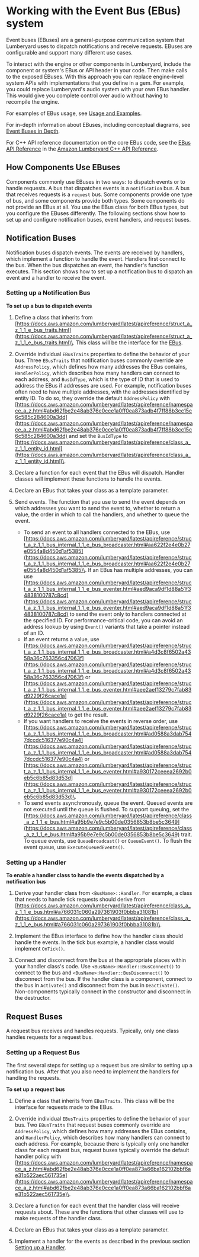 # Working with the Event Bus \(EBus\) system<a name="ebus-intro"></a>

Event buses \(EBuses\) are a general\-purpose communication system that Lumberyard uses to dispatch notifications and receive requests\. EBuses are configurable and support many different use cases\. 

To interact with the engine or other components in Lumberyard, include the component or system's EBus or API header in your code\. Then make calls to the exposed EBuses\. With this approach you can replace engine–level system APIs with implementations that you define in a gem\. For example, you could replace Lumberyard's audio system with your own EBus handler\. This would give you complete control over audio without having to recompile the engine\.

For examples of EBus usage, see [Usage and Examples](ebus-usage-and-examples.md)\. 

For in\-depth information about EBuses, including conceptual diagrams, see [Event Buses in Depth](ebus-in-depth.md)\. 

For C\+\+ API reference documentation on the core EBus code, see the [EBus API Reference](https://docs.aws.amazon.com/lumberyard/latest/apireference/EBus.html) in the [Amazon Lumberyard C\+\+ API Reference](https://docs.aws.amazon.com/lumberyard/latest/apireference/)\.

## How Components Use EBuses<a name="event-bus-intro-how-components-use-ebuses"></a>

Components commonly use EBuses in two ways: to dispatch events or to handle requests\. A bus that dispatches events is a `notification` bus\. A bus that receives requests is a `request` bus\. Some components provide one type of bus, and some components provide both types\. Some components do not provide an EBus at all\. You use the EBus class for both EBus types, but you configure the EBuses differently\. The following sections show how to set up and configure notification buses, event handlers, and request buses\.

## **Notification Buses**<a name="event-bus-intro-notification-buses"></a>

Notification buses dispatch events\. The events are received by handlers, which implement a function to handle the event\. Handlers first connect to the bus\. When the bus dispatches an event, the handler's function executes\. This section shows how to set up a notification bus to dispatch an event and a handler to receive the event\.

### Setting up a Notification Bus<a name="event-bus-intro-setting-up-a-notification-bus"></a>

**To set up a bus to dispatch events**

1. Define a class that inherits from [https://docs.aws.amazon.com/lumberyard/latest/apireference/struct_a_z_1_1_e_bus_traits.html](https://docs.aws.amazon.com/lumberyard/latest/apireference/struct_a_z_1_1_e_bus_traits.html)\. This class will be the interface for the [EBus](https://docs.aws.amazon.com/lumberyard/latest/apireference/class_a_z_1_1_e_bus.html)\.

1. Override individual `EBusTraits` properties to define the behavior of your bus\. Three `EBusTraits` that notification buses commonly override are `AddressPolicy`, which defines how many addresses the EBus contains, `HandlerPolicy`, which describes how many handlers can connect to each address, and `BusIdType`, which is the type of ID that is used to address the EBus if addresses are used\. For example, notification buses often need to have multiple addresses, with the addresses identified by entity ID\. To do so, they override the default `AddressPolicy` with [https://docs.aws.amazon.com/lumberyard/latest/apireference/namespace_a_z.html#abd62fbe2e48ab376e0cce1a0ff0ea873adb4f7ff88b3cc15c6c585c284600a3dd](https://docs.aws.amazon.com/lumberyard/latest/apireference/namespace_a_z.html#abd62fbe2e48ab376e0cce1a0ff0ea873adb4f7ff88b3cc15c6c585c284600a3dd) and set the `BusIdType` to [https://docs.aws.amazon.com/lumberyard/latest/apireference/class_a_z_1_1_entity_id.html](https://docs.aws.amazon.com/lumberyard/latest/apireference/class_a_z_1_1_entity_id.html)\.

1. Declare a function for each event that the EBus will dispatch\. Handler classes will implement these functions to handle the events\.

1. Declare an EBus that takes your class as a template parameter\.

1. Send events\. The function that you use to send the event depends on which addresses you want to send the event to, whether to return a value, the order in which to call the handlers, and whether to queue the event\.
   + To send an event to all handlers connected to the EBus, use [https://docs.aws.amazon.com/lumberyard/latest/apireference/struct_a_z_1_1_bus_internal_1_1_e_bus_broadcaster.html#aa622f2e4e0b27e0554a8d450d1af5385](https://docs.aws.amazon.com/lumberyard/latest/apireference/struct_a_z_1_1_bus_internal_1_1_e_bus_broadcaster.html#aa622f2e4e0b27e0554a8d450d1af5385)\. If an EBus has multiple addresses, you can use [https://docs.aws.amazon.com/lumberyard/latest/apireference/struct_a_z_1_1_bus_internal_1_1_e_bus_eventer.html#aed9aca9df1d88a51f34838100787c8cd](https://docs.aws.amazon.com/lumberyard/latest/apireference/struct_a_z_1_1_bus_internal_1_1_e_bus_eventer.html#aed9aca9df1d88a51f34838100787c8cd) to send the event only to handlers connected at the specified ID\. For performance\-critical code, you can avoid an address lookup by using `Event()` variants that take a pointer instead of an ID\.
   + If an event returns a value, use [https://docs.aws.amazon.com/lumberyard/latest/apireference/struct_a_z_1_1_bus_internal_1_1_e_bus_broadcaster.html#a4d3c8f6502a4358a36c763356c47063f](https://docs.aws.amazon.com/lumberyard/latest/apireference/struct_a_z_1_1_bus_internal_1_1_e_bus_broadcaster.html#a4d3c8f6502a4358a36c763356c47063f) or [https://docs.aws.amazon.com/lumberyard/latest/apireference/struct_a_z_1_1_bus_internal_1_1_e_bus_eventer.html#aee2aef13279c7fab83d9229f26cace1a](https://docs.aws.amazon.com/lumberyard/latest/apireference/struct_a_z_1_1_bus_internal_1_1_e_bus_eventer.html#aee2aef13279c7fab83d9229f26cace1a) to get the result\.
   + If you want handlers to receive the events in reverse order, use [https://docs.aws.amazon.com/lumberyard/latest/apireference/struct_a_z_1_1_bus_internal_1_1_e_bus_broadcaster.html#ad0588a3dab7547dccdc516377e90c4a4](https://docs.aws.amazon.com/lumberyard/latest/apireference/struct_a_z_1_1_bus_internal_1_1_e_bus_broadcaster.html#ad0588a3dab7547dccdc516377e90c4a4) or [https://docs.aws.amazon.com/lumberyard/latest/apireference/struct_a_z_1_1_bus_internal_1_1_e_bus_eventer.html#a930172ceeea2692b0eb5c6b85d83d53d](https://docs.aws.amazon.com/lumberyard/latest/apireference/struct_a_z_1_1_bus_internal_1_1_e_bus_eventer.html#a930172ceeea2692b0eb5c6b85d83d53d)\.
   + To send events asynchronously, queue the event\. Queued events are not executed until the queue is flushed\. To support queuing, set the [https://docs.aws.amazon.com/lumberyard/latest/apireference/class_a_z_1_1_e_bus.html#a95b9e7e9c5b00de0356853b8be5c3649](https://docs.aws.amazon.com/lumberyard/latest/apireference/class_a_z_1_1_e_bus.html#a95b9e7e9c5b00de0356853b8be5c3649) trait\. To queue events, use `QueueBroadcast()` or `QueueEvent()`\. To flush the event queue, use `ExecuteQueuedEvents()`\.

### Setting up a Handler<a name="event-bus-intro-setting-up-a-handler"></a>

**To enable a handler class to handle the events dispatched by a notification bus**

1. Derive your handler class from `<BusName>::Handler`\. For example, a class that needs to handle tick requests should derive from [https://docs.aws.amazon.com/lumberyard/latest/apireference/class_a_z_1_1_e_bus.html#a766031c060a297361903f0bbba31081b](https://docs.aws.amazon.com/lumberyard/latest/apireference/class_a_z_1_1_e_bus.html#a766031c060a297361903f0bbba31081b)\.

1. Implement the EBus interface to define how the handler class should handle the events\. In the tick bus example, a handler class would implement `OnTick()`\.

1. Connect and disconnect from the bus at the appropriate places within your handler class's code\. Use `<BusName>:Handler::BusConnect()` to connect to the bus and `<BusName>:Handler::BusDisconnect()` to disconnect from the bus\. If the handler class is a component, connect to the bus in `Activate()` and disconnect from the bus in `Deactivate()`\. Non\-components typically connect in the constructor and disconnect in the destructor\.

## **Request Buses**<a name="event-bus-intro-request-buses"></a>

A request bus receives and handles requests\. Typically, only one class handles requests for a request bus\.

### Setting up a Request Bus<a name="event-bus-intro-setting-up-a-request-bus"></a>

The first several steps for setting up a request bus are similar to setting up a notification bus\. After that you also need to implement the handlers for handling the requests\.

**To set up a request bus**

1. Define a class that inherits from `EBusTraits`\. This class will be the interface for requests made to the EBus\.

1. Override individual `EBusTraits` properties to define the behavior of your bus\. Two `EBusTraits` that request buses commonly override are `AddressPolicy`, which defines how many addresses the EBus contains, and `HandlerPolicy`, which describes how many handlers can connect to each address\. For example, because there is typically only one handler class for each request bus, request buses typically override the default handler policy with [https://docs.aws.amazon.com/lumberyard/latest/apireference/namespace_a_z.html#abd62fbe2e48ab376e0cce1a0ff0ea873a66ba162102bbf6ae31b522aec561735e](https://docs.aws.amazon.com/lumberyard/latest/apireference/namespace_a_z.html#abd62fbe2e48ab376e0cce1a0ff0ea873a66ba162102bbf6ae31b522aec561735e)\.

1. Declare a function for each event that the handler class will receive requests about\. These are the functions that other classes will use to make requests of the handler class\.

1. Declare an EBus that takes your class as a template parameter\.

1. Implement a handler for the events as described in the previous section [Setting up a Handler](#event-bus-intro-setting-up-a-handler)\.